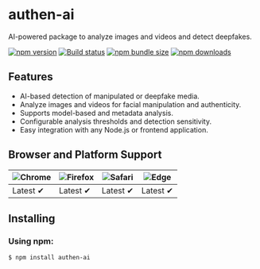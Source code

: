 # **authen-ai**

AI-powered package to analyze images and videos and detect deepfakes.

[![npm version](https://img.shields.io/npm/v/authen-ai.svg?style=flat-square)](https://www.npmjs.org/package/authen-ai)
[![Build status](https://img.shields.io/github/actions/workflow/status/your-repo/authen-ai/ci.yml?branch=main&label=CI&logo=github&style=flat-square)](https://github.com/your-repo/authen-ai/actions/workflows/ci.yml)
[![npm bundle size](https://img.shields.io/bundlephobia/minzip/authen-ai?style=flat-square)](https://bundlephobia.com/package/authen-ai@latest)
[![npm downloads](https://img.shields.io/npm/dm/authen-ai.svg?style=flat-square)](https://npm-stat.com/charts.html?package=authen-ai)

## **Features**

- AI-based detection of manipulated or deepfake media.
- Analyze images and videos for facial manipulation and authenticity.
- Supports model-based and metadata analysis.
- Configurable analysis thresholds and detection sensitivity.
- Easy integration with any Node.js or frontend application.

## **Browser and Platform Support**

| ![Chrome](https://cdn.jsdelivr.net/npm/@browser-logos/chrome/chrome_48x48.png) | ![Firefox](https://cdn.jsdelivr.net/npm/@browser-logos/firefox/firefox_48x48.png) | ![Safari](https://cdn.jsdelivr.net/npm/@browser-logos/safari/safari_48x48.png) | ![Edge](https://cdn.jsdelivr.net/npm/@browser-logos/edge/edge_48x48.png) |
| --- | --- | --- | --- |
| Latest ✔ | Latest ✔ | Latest ✔ | Latest ✔ |

## **Installing**

### Using npm:
```bash
$ npm install authen-ai
